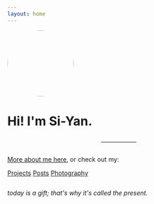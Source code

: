 ```yaml
---
layout: home
---
```


<img style="border-radius:50%; width: 150px" src="../assets/img/homephoto.png">

<h1 style="margin-bottom: 0">Hi! I'm Si-Yan.</h1>
<hr style="width: 80px; margin:30px auto">


[More about me here](/about), or check out my:

<a class="btn navbtn" href="/projects">Projects</a>
<a class="btn navbtn" href="/posts">Posts</a>
<a class="btn navbtn" href="/photog">Photography</a>


<p style="font-style: italic; margin-top: 2em">today is a gift; that's why it's called the present.</p>